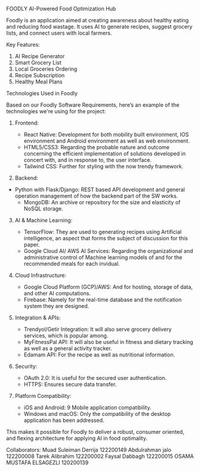 FOODLY
AI-Powered Food Optimization Hub

Foodly is an application aimed at creating awareness about healthy eating and reducing food wastage. It uses AI to generate recipes,
suggest grocery lists, and connect users with local farmers.

Key Features:
1. AI Recipe Generator
2. Smart Grocery List
3. Local Groceries Ordering
4. Recipe Subscription
5. Healthy Meal Plans


Technologies Used in Foodly

Based on our Foodly Software Requirements, here’s an example of the technologies we're using for the project:

1. Frontend:
   - React Native: Development for both mobility built environment, IOS environment and Android environment as well as web environment.
   - HTML5/CSS3: Regarding the probable nature and outcome concerning the efficient implementation of solutions developed in concert with, and in response to, the user interface.
   - Tailwind CSS: Further for styling with the now trendy framework.

2. Backend:  
 - Python with Flask/Django: REST based API development and general operation management of how the backend part of the SW works.
   - MongoDB: An archive or repository for the size and elasticity of NoSQL storage.

3. AI & Machine Learning:
   - TensorFlow: They are used to generating recipes using Artificial intelligence, an aspect that forms the subject of discussion for this paper.
   - Google Cloud AI/ AWS AI Services: Regarding the organizational and administrative control of Machine learning models of and for the recommended meals for each invidual.

4. Cloud Infrastructure:
   - Google Cloud Platform (GCP)/AWS: And for hosting, storage of data, and other AI computations.
   - Firebase: Namely for the real-time database and the notification system they are designed.

5. Integration & APIs:
   - Trendyol/Getir Integration: It will also serve grocery delivery services, which is popular among.
   - MyFitnessPal API: It will also be useful in fitness and dietary tracking as well as a general activity tracker.
   - Edamam API: For the recipe as well as nutritional information.

6. Security:
   - OAuth 2.0: It is useful for the secured user authentication.
   - HTTPS: Ensures secure data transfer.

7. Platform Compatibility:
   - iOS and Android: 9 Mobile application compatibility.
   - Windows and macOS: Only the compatibility of the desktop application has been addressed.

This makes it possible for Foodly to deliver a robust, consumer oriented, and flexing architecture for applying AI in food optimality.


Collaborators: 
Muad Suleiman Derrija 122200149
Abdulrahman jalo 122200008
Tarek Alibrahim 122200002
Faysal Dabbagh 122200015
OSAMA MUSTAFA ELSAGEZLI 120200139


